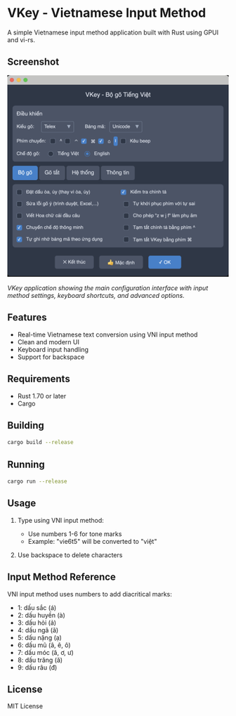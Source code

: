 # VKey - Vietnamese Input Method

A simple Vietnamese input method application built with Rust using GPUI and vi-rs.

## Screenshot

![VKey Application Interface](screenshot.png)

*VKey application showing the main configuration interface with input method settings, keyboard shortcuts, and advanced options.*

## Features

- Real-time Vietnamese text conversion using VNI input method
- Clean and modern UI
- Keyboard input handling
- Support for backspace

## Requirements

- Rust 1.70 or later
- Cargo

## Building

```bash
cargo build --release
```

## Running

```bash
cargo run --release
```

## Usage

1. Type using VNI input method:
   - Use numbers 1-6 for tone marks
   - Example: "vie6t5" will be converted to "việt"

2. Use backspace to delete characters

## Input Method Reference

VNI input method uses numbers to add diacritical marks:

- 1: dấu sắc (á)
- 2: dấu huyền (à)
- 3: dấu hỏi (ả)
- 4: dấu ngã (ã)
- 5: dấu nặng (ạ)
- 6: dấu mũ (â, ê, ô)
- 7: dấu móc (ă, ơ, ư)
- 8: dấu trăng (ă)
- 9: dấu râu (đ)

## License

MIT License 